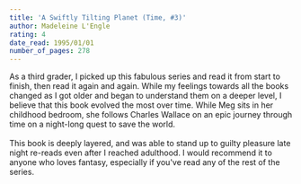 ```yaml
---
title: 'A Swiftly Tilting Planet (Time, #3)'
author: Madeleine L'Engle
rating: 4
date_read: 1995/01/01
number_of_pages: 278
---
```


As a third grader, I picked up this fabulous series and read it from start to finish, then read it again and again. While my feelings towards all the books changed as I got older and began to understand them on a deeper level, I believe that this book evolved the most over time. While Meg sits in her childhood bedroom, she follows Charles Wallace on an epic journey through time on a night-long quest to save the world. <br/><br/>This book is deeply layered, and was able to stand up to guilty pleasure late night re-reads even after I reached adulthood. I would recommend it to anyone who loves fantasy, especially if you've read any of the rest of the series.